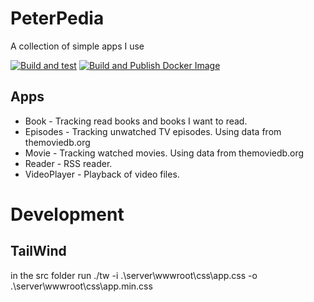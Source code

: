 # PeterPedia
A collection of simple apps I use

[![Build and test](https://github.com/peter-andersson/PeterPedia/actions/workflows/Build%20and%20test.yml/badge.svg)](https://github.com/peter-andersson/PeterPedia/actions/workflows/Build%20and%20test.yml)
[![Build and Publish Docker Image](https://github.com/peter-andersson/PeterPedia/actions/workflows/Build%20and%20Publish%20Docker%20Image.yml/badge.svg)](https://github.com/peter-andersson/PeterPedia/actions/workflows/Build%20and%20Publish%20Docker%20Image.yml)

## Apps
- Book - Tracking read books and books I want to read.
- Episodes - Tracking unwatched TV episodes. Using data from themoviedb.org
- Movie - Tracking watched movies. Using data from themoviedb.org
- Reader - RSS reader.
- VideoPlayer - Playback of video files.

# Development
## TailWind
in the src folder run ./tw -i .\server\wwwroot\css\app.css -o .\server\wwwroot\css\app.min.css